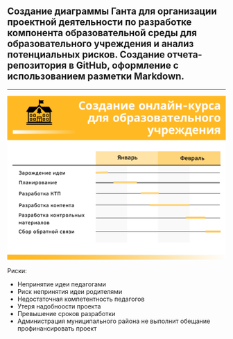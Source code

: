 
## Создание диаграммы Ганта для организации проектной деятельности по разработке компонента образовательной среды для образовательного учреждения и анализ потенциальных рисков. Создание отчета-репозитория в GitHub, оформление с использованием разметки Markdown.

***


![Image alt](https://github.com/KsushaSeliv/it-project/blob/main/ИСР%201.2/Создание%20онлайн-курса%20для%20образовательного%20учреждения.png)


Риски:
+ Непринятие идеи педагогами
+ Риск непринятия идеи родителями
+ Недостаточная компетентность педагогов
+ Утеря надобноости проекта
+ Превышение сроков разработки
+ Администрация муниципального района не выполнит обещание профинансировать проект
